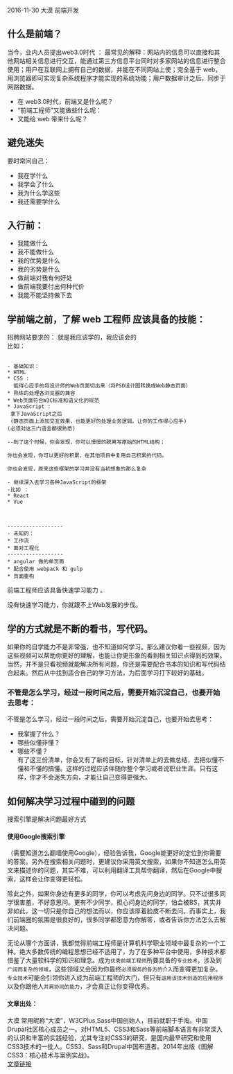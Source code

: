 2016-11-30 大漠 前端开发    

## 什么是前端？  
当今，业内人员提出web3.0时代  ：
最常见的解释：网站内的信息可以直接和其他网站相关信息进行交互，能通过第三方信息平台同时对多家网站的信息进行整合使用；用户在互联网上拥有自己的数据，并能在不同网站上使；完全基于 web， 用浏览器即可实现复杂系统程序才能实现的系统功能；用户数据审计之后，同步于网路数据。  

- 在 web3.0时代，前端又是什么呢？  
- “前端工程师”又能做些什么呢：
- 又能给 web 带来什么呢？  

## 避免迷失  
要时常问自己：
- 我在学什么  
- 我学会了什么  
- 我为什么学这些 
- 我还需要学什么  
## 入行前：  
- 我能做什么  
- 我不能做什么  
- 我的优势是什么
- 我的劣势是什么  
- 做前端对我有何好处  
- 做前端我要付出何种代价  
- 我能不能坚持做下去  
## 学前端之前，了解 web 工程师 应该具备的技能：



招聘网站要求的：
就是我应该学的，我应该会的  
比如：
```

- 基础知识：  
* HTML
* CSS :
  能得心应手的将设计师的Web页面切出来（将PSD设计图转换成Web静态页面）
* 熟练的处理各浏览器的兼容
* Web页面符合W3C标准和语义化的规范
* JavaScript :
 拿下JavaScript之后  
 (静态页面上添加交互效果，也能更好的处理业务逻辑。让你的工作得心应手)
(必须对这三门语言都很熟悉)  

--到了这个时候，你会发现，你可以慢慢的脱离写原始的HTML结构； 

你也会发现，你可以更好的积累，在其他项目中复用自己积累的代码。  

你也会发现，原来这些框架的学习并没有当初想象的那么复杂  

- 继续深入去学习各种JavaScript的框架 
-比如 ： 
* React  
* Vue  



------------------
- 未知的：
* 工作流  
* 面对工程化  
------------------
* angular 做的单页面  
* 配合使用 webpack 和 gulp  
* 页面重构  

``` 

前端工程师应该具备快速学习能力 。  

没有快速学习能力，你就跟不上Web发展的步伐。  

## 学的方式就是不断的看书，写代码。

  
  如果你的自学能力不是非常强，也不知道如何学习。那么建议你看一些视频，因为这些视频可以帮助你更好的理解，也能让你更形象的看到相关知识点得到的效果。当然，并不是只看视频就能解决所有问题，你还是需要配合书本的知识和写代码结合起来。然后从中找到适合自己的学习方法，为后面学习打下较好的基础。  
  
  ### 不管是怎么学习，经过一段时间之后，需要开始沉淀自己，也要开始去思考：  
   不管是怎么学习，经过一段时间之后，需要开始沉淀自己，也要开始去思考： 
   - 我掌握了什么？
   - 哪些似懂非懂？
   - 哪些不懂？  
 有了这三份清单，你会又有了新的目标，针对清单上的去做总结，去把似懂不懂和不懂的搞懂。这样的过程应该伴随你整个学习或者说职业生涯。只有这样，你才不会迷失方向，才能让自己变得更强大。  
## 如何解决学习过程中碰到的问题  
搜索引擎是解决问题最好方式    

#### 使用Google搜索引擎   
 
 （需要知道怎么翻墙使用Google），经验告诉我，Google能更好的定位到你需要的答案。另外在搜索相关问题时，更建议你采用英文搜索，如果你不知道怎么用英文来描述你的问题，其实不难，可以利用翻译工具帮你翻译，然后在Google中搜索，这样会让你变得更轻松。  
   
   除此之外，如果你身边有更多的同学，你可以考虑先问身边的同学。只不过很多同学很害羞，不好意思问。更有不少同学，担心问身边的同学，怕会被BS，其实并非如此，这一切只是你自己的想法而以，你应该厚着脸皮不断去问。而事实上，我们前端圈的氛围是很良好的，很多同学都愿意为你解答，或者告诉你方法怎么去解决问题。  
   
   无论从哪个方面讲，我都觉得前端工程师是计算机科学职业领域中最复杂的一个工种。绝大多数传统的编程思想已经不适用了，为了在多种平台中使用，多种技术都借鉴了大量软科学的知识和理念。成为`优秀前端工程师`所要具备的`专业技术`，涉及到`广阔而复杂的领域`，这些领域又会因为你最终`必须服务的各方的介入`而变得更加复杂。`专业技术`可能会引领你进入成为前端工程师的大门，但只有`运用该技术创造的应用程序`以及你跟他人`并肩协同的能力`，才会真正让你变得优秀。
  
  #### 文章出处：
  大漠
常用昵称“大漠”，W3CPlus,Sass中国创始人，目前就职于手淘。中国Drupal社区核心成员之一。对HTML5、CSS3和Sass等前端脚本语言有非常深入的认识和丰富的实践经验，尤其专注对CSS3的研究，是国内最早研究和使用CSS3技术的一批人。CSS3、Sass和Drupal中国布道者。2014年出版《图解CSS3：核心技术与案例实战》。  
[文章链接](http://www.w3cplus.com/how-to-study-front-end.html)

